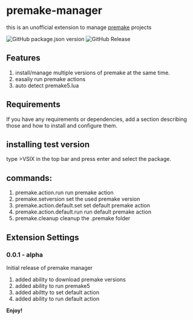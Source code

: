 # premake-manager
this is an unofficial extension to manage [premake](https://premake.github.io) projects

![GitHub package.json version](https://img.shields.io/github/package-json/v/lolrobbe2/premake-manager?style=for-the-badge&color=blue) ![GitHub Release](https://img.shields.io/github/v/release/lolrobbe2/premake-manager?include_prereleases&sort=date&style=for-the-badge&color=green)


## Features

1) install/manage multiple versions of premake at the same time.
2) easaliy run premake actions
3) auto detect premake5.lua
## Requirements

If you have any requirements or dependencies, add a section describing those and how to install and configure them.
## installing test version
type >VSIX in the top bar and press enter and select the package.
## commands:

1) premake.action.run
    run premake action
2) premake.setversion
    set the used premake version
3) premake.action.default.set
    set default premake action
4) premake.action.default.run
    run default premake action
5) premake.cleanup
    cleanup the .premake folder
## Extension Settings


### 0.0.1 - alpha

Initial release of premake manager

1) added ability to download premake versions
2) added ability to run premake5 
3) added abiltty to set default action
4) added ability to run default action

**Enjoy!**
